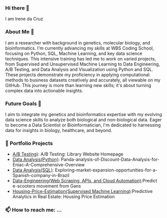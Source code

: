 ### Hi there 👋
I am Irene da Cruz

### About Me 🧬
I am a researcher with background in genetics, molecular biology, and bioinformatics. I'm currently advancing my skills at WBS Coding School, focusing on Python, SQL, Machine Learning, and key data science techniques. This intensive training has led me to work on varied projects, from Supervised and Unsupervised Machine Learning to Data Engineering, A/B Testing, and Data Analysis and Visualization using Python and SQL. These projects demonstrate my proficiency in applying computational methods to business datasets creatively and accurately, all viewable on my GitHub. This journey is more than learning new skills; it's about turning complex data into actionable insights.

### Future Goals 🎯
I aim to integrate my genetics and bioinformatics expertise with my evolving data science skills to analyze both biological and non-biological data. Eager to become a Data Scientist or Bioinformatician, I'm dedicated to harnessing data for insights in biology, healthcare, and beyond. 

### 📁 Portfolio Projects

- [A/B Testing](https://github.com/Iredcg/A-B-testing)): A/B Testing: Library Website Homepage
- [Data Analysis(Python)](https://github.com/Iredcg/Data-Analysis-with-Python): Panda-analysis-of-Discount-Data-Analysis-for-Eniac-A-Comprehensive-Overview
- [Data Analysis(SQL)](https://github.com/Iredcg/Data-Analysis-with-SQL-Tableu): Exploring-market-expansion-opportunities-for-a-Spanish-company-in-Brazil
- [Data-Engineering(Web Scraping, APIs, and Cloud Automation)](https://github.com/Iredcg/Data-Engineering):Predict e-scooters movement from Gans
- [Housing-Price-Estimation(Supervised Machine Learning)](https://github.com/Iredcg/Housing-Price-Estimation):Predictive Analytics in Real Estate: Housing Price Estimation
  
### 📫 How to reach me: ...

